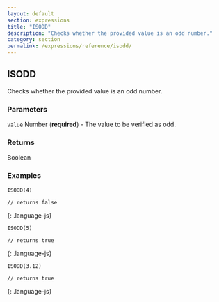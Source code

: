 ```yaml
---
layout: default
section: expressions
title: "ISODD"
description: "Checks whether the provided value is an odd number."
category: section
permalink: /expressions/reference/isodd/
---
```


## ISODD

Checks whether the provided value is an odd number.

### Parameters

`value` Number (__required__) - The value to be verified as odd.

### Returns

Boolean

### Examples

~~~
ISODD(4)

// returns false
~~~
{: .language-js}


~~~
ISODD(5)

// returns true
~~~
{: .language-js}


~~~
ISODD(3.12)

// returns true
~~~
{: .language-js}